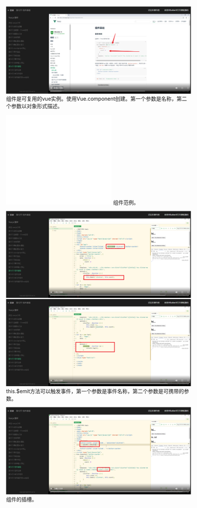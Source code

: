 ![](./img/2022-01-19-09-22-05.png)
组件是可复用的vue实例。使用Vue.component创建。第一个参数是名称，第二个参数以对象形式描述。      

![](./img/2022-01-19-09-26-44.png)
组件范例。


![](./img/2022-01-19-09-29-32.png)
![](./img/2022-01-19-09-29-50.png)
this.$emit方法可以触发事件，第一个参数是事件名称，第二个参数是可携带的参数。        

![](./img/2022-01-19-09-30-51.png)      
组件的插槽。